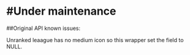 # #Under maintenance

##Original API known issues:

Unranked leaague has no medium icon so this wrapper set the field to NULL.